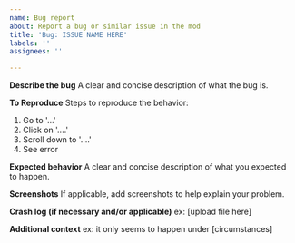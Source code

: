 ```yaml
---
name: Bug report
about: Report a bug or similar issue in the mod
title: 'Bug: ISSUE NAME HERE'
labels: ''
assignees: ''

---
```


**Describe the bug**
A clear and concise description of what the bug is.

**To Reproduce**
Steps to reproduce the behavior:
1. Go to '...'
2. Click on '....'
3. Scroll down to '....'
4. See error

**Expected behavior**
A clear and concise description of what you expected to happen.

**Screenshots**
If applicable, add screenshots to help explain your problem.

**Crash log (if necessary and/or applicable)**
ex: [upload file here]

**Additional context**
ex: it only seems to happen under [circumstances]
